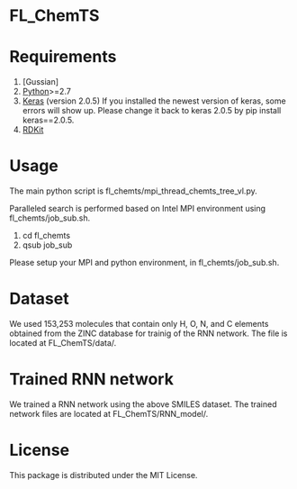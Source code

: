 # FL_ChemTS



# Requirements
1. [Gussian]
2. [Python](https://www.anaconda.com/download/)>=2.7 
3. [Keras](https://github.com/fchollet/keras) (version 2.0.5) If you installed the newest version of keras, some errors will show up. Please change it back to keras 2.0.5 by pip install keras==2.0.5. 
4. [RDKit](https://anaconda.org/rdkit/rdkit)

# Usage

The main python script is fl_chemts/mpi_thread_chemts_tree_vl.py. 

Paralleled search is performed based on Intel MPI environment using fl_chemts/job_sub.sh.

1. cd fl_chemts
2. qsub job_sub

Please setup your MPI and python environment, in fl_chemts/job_sub.sh.

# Dataset
We used 153,253 molecules that contain only H, O, N, and C elements obtained from the ZINC database for trainig of the RNN network.
The file is located at FL_ChemTS/data/.

# Trained RNN network
We trained a RNN network using the above SMILES dataset. The trained network files are located at FL_ChemTS/RNN_model/. 

# License
This package is distributed under the MIT License.
